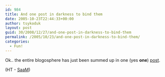 ```yaml
---
id: 984
title: And one post in darkness to bind them
date: 2005-10-23T22:44:33+00:00
author: tsykoduk
layout: post
guid: 30/2008/12/27/and-one-post-in-darkness-to-bind-them
permalink: /2005/10/23/and-one-post-in-darkness-to-bind-them/
categories:
  - Fun!
---
```

Ok.. the entire blogosphere has just been summed up in one (yes <strong>one</strong>) <a href="http://chieflymusing.com/?p=134">post</a>.


(HT - <a href="http://sharpmarbles.stufftoread.com/archive/2005/10/21/4126.aspx">SaaM</a>)